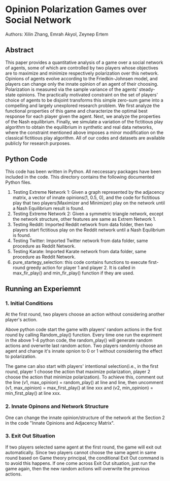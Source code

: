 
# Opinion Polarization Games over Social Network
Authors: Xilin Zhang, Emrah Akyol, Zeynep Ertem
## Abstract 
This paper provides a quantitative analysis of a game over a social network of agents, some of which are controlled by two players whose objectives are to maximize and minimize respectively polarization over this network. Opinions of agents evolve according to the Friedkin-Johnsen model, and players can change only the innate opinion of an agent of their choosing. Polarization is measured via the sample variance of the agents' steady-state opinions. The practically motivated constraint on the set of players' choice of agents to be disjoint transforms this simple zero-sum game into a compelling and largely unexplored research problem. We first analyze the functional properties of this game and characterize the optimal best response for each player given the agent. Next, we analyze the properties of the Nash equilibrium. Finally, we simulate a variation of the fictitious play algorithm to obtain the equilibrium in synthetic and real data networks, where the constraint mentioned above imposes a minor modification on the classical fictitious play algorithm. All of our codes and datasets are available publicly for research purposes. 


## Python Code
This code has been written in Python. All neccessary packages have been included in the code. This directory contains the following documented Python files. 

1. Testing Extreme Network 1: Given a graph represented by the adjacency matrix, a vector of innate opinions(1, 0.5, 0), and the code for fictitious play that two players(Maximizer and Minimizer) play on the network until a Nash Equilibrium result is found.
2. Testing Extreme Network 2: Given a symmetric triangle network, except the network structure, other features are same as Extrem Network 1.
3. Testing Reddit: Imported Reddit network from data folder, then two players start fictitious play on the Reddit network until a Nash Equlibrium is found.
4. Testing Twitter: Imported Twitter network from data folder, same procedure as Reddit Network. 
5. Testing Karate: Imported Karate network from data folder, same procedure as Reddit Network. 
6. pure_startegy_selection: this code contains functions to execute first-round greedy action for player 1 and player 2. It is called in max_fir_play() and min_fir_play() function if they are used.

## Running an Experiemnt 
### 1. Initial Conditions
At the first round, two players choose an action without considering another player's action. 

Above python code start the game with players' random actions in the first round by calling Random_play() function. Every time one run the expriment in the above 1-4 
python code, the random_play() will generate random actions and overwrite last random action. Two players randomly choose an agent and change it's innate opnion to 0 
or 1 without considering the effect to polarization. 

The game can also start with players' intentional selection(i.e., in the first round, player 1 choose the action that maximize polarization, player 2 choose the action 
that minimize polarization). To achieve this, comment out the line (v1, max_opinion) = random_play() at line and line, then uncomment (v1, max_opinion) = max_first_play() 
at line xxx and (v2, min_opinion) = min_first_play() at line xxx.

### 2. Innate Opinons and Network Structure
One can change the innate opinion/structure of the network at the Section 2 in the code "Innate Opinions and Adjacency Matrix".

### 3. Exit Out Situation
If two players selected same agent at the first round, the game will exit out automatically. Since two players cannot choose the same agent in same round based on Game
theory principal, the conditional Exit Out command is to avoid this happens. If one come across Exit Out situation, just run the game again, then the new random 
actions will overwrite the previous actions. 
